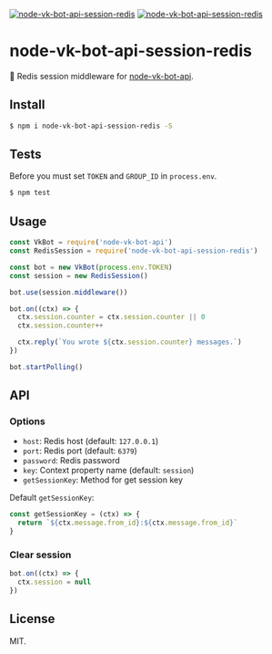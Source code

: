 [![node-vk-bot-api-session-redis](https://img.shields.io/npm/v/node-vk-bot-api-session-redis.svg?style=flat-square)](https://www.npmjs.com/package/node-vk-bot-api-session-redis/)
[![node-vk-bot-api-session-redis](https://img.shields.io/badge/code%20style-standard-brightgreen.svg?style=flat-square)](http://standardjs.com/)

# node-vk-bot-api-session-redis

📄 Redis session middleware for [node-vk-bot-api](https://github.com/node-vk-bot-api/node-vk-bot-api).

## Install

```sh
$ npm i node-vk-bot-api-session-redis -S
```

## Tests

Before you must set `TOKEN` and `GROUP_ID` in `process.env`.

```sh
$ npm test
```

## Usage

```javascript
const VkBot = require('node-vk-bot-api')
const RedisSession = require('node-vk-bot-api-session-redis')

const bot = new VkBot(process.env.TOKEN)
const session = new RedisSession()

bot.use(session.middleware())

bot.on((ctx) => {
  ctx.session.counter = ctx.session.counter || 0
  ctx.session.counter++

  ctx.reply(`You wrote ${ctx.session.counter} messages.`)
})

bot.startPolling()
```

## API

### Options

* `host`: Redis host (default: `127.0.0.1`)
* `port`: Redis port (default: `6379`)
* `password`: Redis password
* `key`: Context property name (default: `session`)
* `getSessionKey`: Method for get session key

Default `getSessionKey`:

```js
const getSessionKey = (ctx) => {
  return `${ctx.message.from_id}:${ctx.message.from_id}` 
}
````

### Clear session

```js
bot.on((ctx) => {
  ctx.session = null
})
```

## License

MIT.


